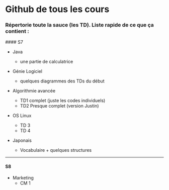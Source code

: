 # Github de tous les cours

### Répertorie toute la sauce (les TD). Liste rapide de ce que ça contient :

#### S7

- Java
    - une partie de calculatrice

- Génie Logiciel
    - quelques diagrammes des TDs du début
    
- Algorithmie avancée
    - TD1 complet (juste les codes individuels)
    - TD2 Presque complet (version Justin)
    
- OS Linux
    - TD 3
    - TD 4
      
- Japonais
    - Vocabulaire + quelques structures

***

#### S8

- Marketing
    - CM 1
    
